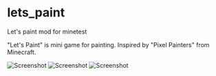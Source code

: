# lets_paint
Let's paint mod for minetest

"Let's Paint" is mini game for painting. Inspired by "Pixel Painters" from Minecraft.

![Screenshot](https://i.ibb.co/Mp1SD5T/ezgif-5-73bfdf4c65c1-min.gif)
![Screenshot](https://i.ibb.co/gvP9Nj9/ezgif-1-2b0fdcef54f7.gif)
![Screenshot](https://i.ibb.co/7N32RnF/s-bucket.gif)
